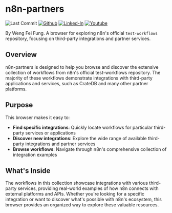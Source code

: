 # n8n-partners



![Last Commit](https://img.shields.io/github/last-commit/Siphon880gh/n8n-templates/main)
<a target="_blank" href="https://github.com/Siphon880gh" rel="nofollow"><img src="https://img.shields.io/badge/GitHub--blue?style=social&logo=GitHub" alt="Github" data-canonical-src="https://img.shields.io/badge/GitHub--blue?style=social&logo=GitHub" style="max-width:8.5ch;"></a>
<a target="_blank" href="https://www.linkedin.com/in/weng-fung/" rel="nofollow"><img src="https://img.shields.io/badge/LinkedIn-blue?style=flat&logo=linkedin&labelColor=blue" alt="Linked-In" data-canonical-src="https://img.shields.io/badge/LinkedIn-blue?style=flat&amp;logo=linkedin&amp;labelColor=blue" style="max-width:10ch;"></a>
<a target="_blank" href="https://www.youtube.com/@WayneTeachesCode/" rel="nofollow"><img src="https://img.shields.io/badge/Youtube-red?style=flat&logo=youtube&labelColor=red" alt="Youtube" data-canonical-src="https://img.shields.io/badge/Youtube-red?style=flat&amp;logo=youtube&amp;labelColor=red" style="max-width:10ch;"></a>

By Weng Fei Fung. A browser for exploring n8n's official `test-workflows` repository, focusing on third-party integrations and partner services.

## Overview

n8n-partners is designed to help you browse and discover the extensive collection of workflows from n8n's official test-workflows repository. The majority of these workflows demonstrate integrations with third-party applications and services, such as CrateDB and many other partner platforms.

## Purpose

This browser makes it easy to:

- **Find specific integrations**: Quickly locate workflows for particular third-party services or applications
- **Discover new integrations**: Explore the wide range of available third-party integrations and partner services
- **Browse workflows**: Navigate through n8n's comprehensive collection of integration examples

## What's Inside

The workflows in this collection showcase integrations with various third-party services, providing real-world examples of how n8n connects with external platforms and APIs. Whether you're looking for a specific integration or want to discover what's possible with n8n's ecosystem, this browser provides an organized way to explore these valuable resources.

